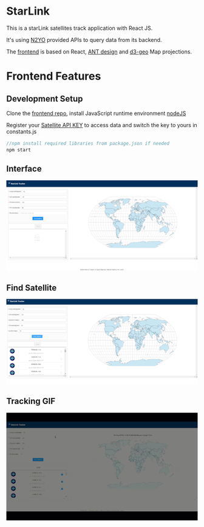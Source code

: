 



# StarLink	

This is a starLink satellites track application with React JS.

It's using [N2YO](https://www.n2yo.com/) provided APIs to query data from its backend.

The [frontend](MeetYou-web-frontend) is based on React, [ANT design](https://ant.design/docs/react/introduce) and [d3-geo](https://github.com/d3/d3-geo) Map projections. 

# Frontend Features

## Development Setup

Clone the [frontend repo](StarLink-web-frontend), install JavaScript runtime environment [nodeJS](https://nodejs.org/en/)

Register your [Satellite API KEY](https://www.n2yo.com/) to access data and switch the key to yours in constants.js

```java
//npm install required libraries from package.json if needed
npm start
```

## Interface

![index page](demo_image/UI.jpg)

## Find Satellite

![index page](demo_image/findsatellite.jpg)

## Tracking GIF

![index page](demo_image/tracking.gif)

